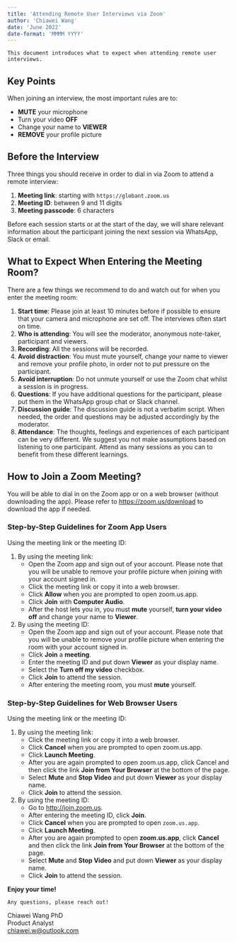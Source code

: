 ```yaml
---
title: 'Attending Remote User Interviews via Zoom'
author: 'Chiawei Wang'
date: 'June 2022'
date-format: 'MMMM YYYY'
---
```


`This document introduces what to expect when attending remote user interviews.`

## Key Points

When joining an interview, the most important rules are to:

- **MUTE** your microphone
- Turn your video **OFF**
- Change your name to **VIEWER**
- **REMOVE** your profile picture

## Before the Interview

Three things you should receive in order to dial in via Zoom to attend a remote interview:

1. **Meeting link**: starting with `https://globant.zoom.us`
2. **Meeting ID**: between 9 and 11 digits
3. **Meeting passcode**: 6 characters

Before each session starts or at the start of the day, we will share relevant information about the participant joining the next session via WhatsApp, Slack or email.

## What to Expect When Entering the Meeting Room?

There are a few things we recommend to do and watch out for when you enter the meeting room:

1. **Start time**: Please join at least 10 minutes before if possible to ensure that your camera and microphone are set off. The interviews often start on time.
2. **Who is attending**: You will see the moderator, anonymous note-taker, participant and viewers.
3. **Recording**: All the sessions will be recorded.
4. **Avoid distraction**: You must mute yourself, change your name to viewer and remove your profile photo, in order not to put pressure on the participant.
5. **Avoid interruption**: Do not unmute yourself or use the Zoom chat whilst a session is in progress.
6. **Questions**: If you have additional questions for the participant, please put them in the WhatsApp group chat or Slack channel.
7. **Discussion guide**: The discussion guide is not a verbatim script. When needed, the order and questions may be adjusted accordingly by the moderator.
8. **Attendance**: The thoughts, feelings and experiences of each participant can be very different. We suggest you not make assumptions based on listening to one participant. Attend as many sessions as you can to benefit from these different learnings.

## How to Join a Zoom Meeting?

You will be able to dial in on the Zoom app or on a web browser (without downloading the app). Please refer to <https://zoom.us/download> to download the app if needed.


### Step-by-Step Guidelines for Zoom App Users

Using the meeting link or the meeting ID:

1. By using the meeting link:
    - Open the Zoom app and sign out of your account. Please note that you will be unable to remove your profile picture when joining with your account signed in.
    - Click the meeting link or copy it into a web browser.
    - Click **Allow** when you are prompted to open zoom.us.app.
    - Click **Join** with **Computer Audio**.
    - After the host lets you in, you must **mute** yourself, **turn your video off** and change your name to **Viewer**.
2. By using the meeting ID:
    - Open the Zoom app and sign out of your account. Please note that you will be unable to remove your profile picture when entering the room with your account signed in.
    - Click **Join** a **meeting**.
    - Enter the meeting ID and put down **Viewer** as your display name.
    - Select the **Turn off my video** checkbox.
    - Click **Join** to attend the session.
    - After entering the meeting room, you must **mute** yourself.

### Step-by-Step Guidelines for Web Browser Users

Using the meeting link or the meeting ID:

1. By using the meeting link:
    - Click the meeting link or copy it into a web browser.
    - Click **Cancel** when you are prompted to open zoom.us.app.
    - Click **Launch Meeting**.
    - After you are again prompted to open zoom.us.app, click Cancel and then click the link **Join from Your Browser** at the bottom of the page.
    - Select **Mute** and **Stop Video** and put down **Viewer** as your display name.
    - Click **Join** to attend the session.
2. By using the meeting ID:
    - Go to <http://join.zoom.us>.
    - After entering the meeting ID, click **Join**.
    - Click **Cancel** when you are prompted to open `zoom.us.app`.
    - Click **Launch Meeting**.
    - After you are again prompted to open **zoom.us.app**, click **Cancel** and then click the link **Join from Your Browser** at the bottom of the page.
    - Select **Mute** and **Stop Video** and put down **Viewer** as your display name.
    - Click **Join** to attend the session.

**Enjoy your time!**

`Any questions, please reach out!`

Chiawei Wang PhD\
Product Analyst\
<chiawei.w@outlook.com>
